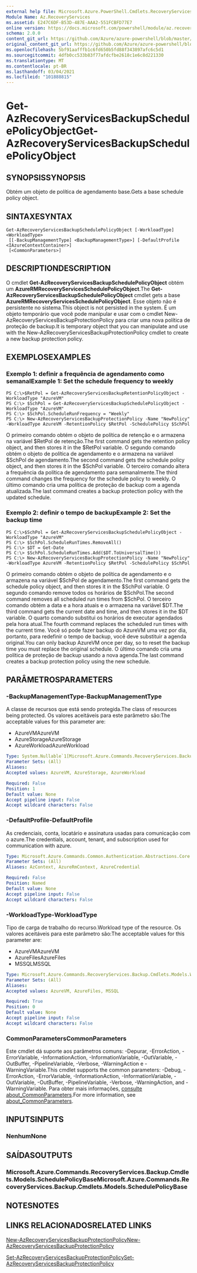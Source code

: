 ```yaml
---
external help file: Microsoft.Azure.PowerShell.Cmdlets.RecoveryServices.Backup.dll-Help.xml
Module Name: Az.RecoveryServices
ms.assetid: E247C6DF-B53D-487E-AAA2-551FCBFD77E7
online version: https://docs.microsoft.com/powershell/module/az.recoveryservices/get-azrecoveryservicesbackupschedulepolicyobject
schema: 2.0.0
content_git_url: https://github.com/Azure/azure-powershell/blob/master/src/RecoveryServices/RecoveryServices/help/Get-AzRecoveryServicesBackupSchedulePolicyObject.md
original_content_git_url: https://github.com/Azure/azure-powershell/blob/master/src/RecoveryServices/RecoveryServices/help/Get-AzRecoveryServicesBackupSchedulePolicyObject.md
ms.openlocfilehash: 5bf91aafffb1c6fd650b5fd88f343897afc6c5d1
ms.sourcegitcommit: 4dfb0cc533b83f77afdcfbe2618c1e6c8d221330
ms.translationtype: MT
ms.contentlocale: pt-BR
ms.lasthandoff: 03/04/2021
ms.locfileid: "101888815"
---
```

# <span data-ttu-id="ba012-101">Get-AzRecoveryServicesBackupSchedulePolicyObject</span><span class="sxs-lookup"><span data-stu-id="ba012-101">Get-AzRecoveryServicesBackupSchedulePolicyObject</span></span>

## <span data-ttu-id="ba012-102">SYNOPSIS</span><span class="sxs-lookup"><span data-stu-id="ba012-102">SYNOPSIS</span></span>
<span data-ttu-id="ba012-103">Obtém um objeto de política de agendamento base.</span><span class="sxs-lookup"><span data-stu-id="ba012-103">Gets a base schedule policy object.</span></span>

## <span data-ttu-id="ba012-104">SINTAXE</span><span class="sxs-lookup"><span data-stu-id="ba012-104">SYNTAX</span></span>

```
Get-AzRecoveryServicesBackupSchedulePolicyObject [-WorkloadType] <WorkloadType>
 [[-BackupManagementType] <BackupManagementType>] [-DefaultProfile <IAzureContextContainer>]
 [<CommonParameters>]
```

## <span data-ttu-id="ba012-105">DESCRIPTION</span><span class="sxs-lookup"><span data-stu-id="ba012-105">DESCRIPTION</span></span>
<span data-ttu-id="ba012-106">O cmdlet **Get-AzRecoveryServicesBackupSchedulePolicyObject** obtém um **AzureRMRecoveryServicesSchedulePolicyObject**.</span><span class="sxs-lookup"><span data-stu-id="ba012-106">The **Get-AzRecoveryServicesBackupSchedulePolicyObject** cmdlet gets a base **AzureRMRecoveryServicesSchedulePolicyObject**.</span></span>
<span data-ttu-id="ba012-107">Esse objeto não é persistente no sistema.</span><span class="sxs-lookup"><span data-stu-id="ba012-107">This object is not persisted in the system.</span></span>
<span data-ttu-id="ba012-108">É um objeto temporário que você pode manipular e usar com o cmdlet New-AzRecoveryServicesBackupProtectionPolicy para criar uma nova política de proteção de backup.</span><span class="sxs-lookup"><span data-stu-id="ba012-108">It is temporary object that you can manipulate and use with the New-AzRecoveryServicesBackupProtectionPolicy cmdlet to create a new backup protection policy.</span></span>

## <span data-ttu-id="ba012-109">EXEMPLOS</span><span class="sxs-lookup"><span data-stu-id="ba012-109">EXAMPLES</span></span>

### <span data-ttu-id="ba012-110">Exemplo 1: definir a frequência de agendamento como semanal</span><span class="sxs-lookup"><span data-stu-id="ba012-110">Example 1: Set the schedule frequency to weekly</span></span>
```
PS C:\>$RetPol = Get-AzRecoveryServicesBackupRetentionPolicyObject -WorkloadType "AzureVM" 
PS C:\> $SchPol = Get-AzRecoveryServicesBackupSchedulePolicyObject -WorkloadType "AzureVM" 
PS C:\> $SchPol.ScheduleRunFrequency = "Weekly"
PS C:\> New-AzRecoveryServicesBackupProtectionPolicy -Name "NewPolicy" -WorkloadType AzureVM -RetentionPolicy $RetPol -SchedulePolicy $SchPol
```

<span data-ttu-id="ba012-111">O primeiro comando obtém o objeto de política de retenção e o armazena na variável $RetPol de retenção.</span><span class="sxs-lookup"><span data-stu-id="ba012-111">The first command gets the retention policy object, and then stores it in the $RetPol variable.</span></span>
<span data-ttu-id="ba012-112">O segundo comando obtém o objeto de política de agendamento e o armazena na variável $SchPol de agendamento.</span><span class="sxs-lookup"><span data-stu-id="ba012-112">The second command gets the schedule policy object, and then stores it in the $SchPol variable.</span></span>
<span data-ttu-id="ba012-113">O terceiro comando altera a frequência da política de agendamento para semanalmente.</span><span class="sxs-lookup"><span data-stu-id="ba012-113">The third command changes the frequency for the schedule policy to weekly.</span></span>
<span data-ttu-id="ba012-114">O último comando cria uma política de proteção de backup com a agenda atualizada.</span><span class="sxs-lookup"><span data-stu-id="ba012-114">The last command creates a backup protection policy with the updated schedule.</span></span>

### <span data-ttu-id="ba012-115">Exemplo 2: definir o tempo de backup</span><span class="sxs-lookup"><span data-stu-id="ba012-115">Example 2: Set the backup time</span></span>
```
PS C:\>$SchPol = Get-AzRecoveryServicesBackupSchedulePolicyObject -WorkloadType "AzureVM" 
PS C:\> $SchPol.ScheduleRunTimes.RemoveAll()
PS C:\> $DT = Get-Date
PS C:\> $SchPol.ScheduleRunTimes.Add($DT.ToUniversalTime())
PS C:\> New-AzRecoveryServicesBackupProtectionPolicy -Name "NewPolicy" -WorkloadType AzureVM -RetentionPolicy $RetPol -SchedulePolicy $SchPol
```

<span data-ttu-id="ba012-116">O primeiro comando obtém o objeto de política de agendamento e o armazena na variável $SchPol de agendamento.</span><span class="sxs-lookup"><span data-stu-id="ba012-116">The first command gets the schedule policy object, and then stores it in the $SchPol variable.</span></span>
<span data-ttu-id="ba012-117">O segundo comando remove todos os horários de $SchPol.</span><span class="sxs-lookup"><span data-stu-id="ba012-117">The second command removes all scheduled run times from $SchPol.</span></span>
<span data-ttu-id="ba012-118">O terceiro comando obtém a data e a hora atuais e o armazena na variável $DT.</span><span class="sxs-lookup"><span data-stu-id="ba012-118">The third command gets the current date and time, and then stores it in the $DT variable.</span></span>
<span data-ttu-id="ba012-119">O quarto comando substitui os horários de executar agendados pela hora atual.</span><span class="sxs-lookup"><span data-stu-id="ba012-119">The fourth command replaces the scheduled run times with the current time.</span></span>
<span data-ttu-id="ba012-120">Você só pode fazer backup do AzureVM uma vez por dia, portanto, para redefinir o tempo de backup, você deve substituir a agenda original.</span><span class="sxs-lookup"><span data-stu-id="ba012-120">You can only backup AzureVM once per day, so to reset the backup time you must replace the original schedule.</span></span>
<span data-ttu-id="ba012-121">O último comando cria uma política de proteção de backup usando a nova agenda.</span><span class="sxs-lookup"><span data-stu-id="ba012-121">The last command creates a backup protection policy using the new schedule.</span></span>

## <span data-ttu-id="ba012-122">PARÂMETROS</span><span class="sxs-lookup"><span data-stu-id="ba012-122">PARAMETERS</span></span>

### <span data-ttu-id="ba012-123">-BackupManagementType</span><span class="sxs-lookup"><span data-stu-id="ba012-123">-BackupManagementType</span></span>
<span data-ttu-id="ba012-124">A classe de recursos que está sendo protegida.</span><span class="sxs-lookup"><span data-stu-id="ba012-124">The class of resources being protected.</span></span> <span data-ttu-id="ba012-125">Os valores aceitáveis para este parâmetro são:</span><span class="sxs-lookup"><span data-stu-id="ba012-125">The acceptable values for this parameter are:</span></span>
- <span data-ttu-id="ba012-126">AzureVM</span><span class="sxs-lookup"><span data-stu-id="ba012-126">AzureVM</span></span> 
- <span data-ttu-id="ba012-127">AzureStorage</span><span class="sxs-lookup"><span data-stu-id="ba012-127">AzureStorage</span></span>
- <span data-ttu-id="ba012-128">AzureWorkload</span><span class="sxs-lookup"><span data-stu-id="ba012-128">AzureWorkload</span></span>

```yaml
Type: System.Nullable`1[Microsoft.Azure.Commands.RecoveryServices.Backup.Cmdlets.Models.BackupManagementType]
Parameter Sets: (All)
Aliases:
Accepted values: AzureVM, AzureStorage, AzureWorkload

Required: False
Position: 1
Default value: None
Accept pipeline input: False
Accept wildcard characters: False
```

### <span data-ttu-id="ba012-129">-DefaultProfile</span><span class="sxs-lookup"><span data-stu-id="ba012-129">-DefaultProfile</span></span>
<span data-ttu-id="ba012-130">As credenciais, conta, locatário e assinatura usadas para comunicação com o azure.</span><span class="sxs-lookup"><span data-stu-id="ba012-130">The credentials, account, tenant, and subscription used for communication with azure.</span></span>

```yaml
Type: Microsoft.Azure.Commands.Common.Authentication.Abstractions.Core.IAzureContextContainer
Parameter Sets: (All)
Aliases: AzContext, AzureRmContext, AzureCredential

Required: False
Position: Named
Default value: None
Accept pipeline input: False
Accept wildcard characters: False
```

### <span data-ttu-id="ba012-131">-WorkloadType</span><span class="sxs-lookup"><span data-stu-id="ba012-131">-WorkloadType</span></span>
<span data-ttu-id="ba012-132">Tipo de carga de trabalho do recurso.</span><span class="sxs-lookup"><span data-stu-id="ba012-132">Workload type of the resource.</span></span> <span data-ttu-id="ba012-133">Os valores aceitáveis para este parâmetro são:</span><span class="sxs-lookup"><span data-stu-id="ba012-133">The acceptable values for this parameter are:</span></span>
- <span data-ttu-id="ba012-134">AzureVM</span><span class="sxs-lookup"><span data-stu-id="ba012-134">AzureVM</span></span> 
- <span data-ttu-id="ba012-135">AzureFiles</span><span class="sxs-lookup"><span data-stu-id="ba012-135">AzureFiles</span></span>
- <span data-ttu-id="ba012-136">MSSQL</span><span class="sxs-lookup"><span data-stu-id="ba012-136">MSSQL</span></span>


```yaml
Type: Microsoft.Azure.Commands.RecoveryServices.Backup.Cmdlets.Models.WorkloadType
Parameter Sets: (All)
Aliases:
Accepted values: AzureVM, AzureFiles, MSSQL

Required: True
Position: 0
Default value: None
Accept pipeline input: False
Accept wildcard characters: False
```

### <span data-ttu-id="ba012-137">CommonParameters</span><span class="sxs-lookup"><span data-stu-id="ba012-137">CommonParameters</span></span>
<span data-ttu-id="ba012-138">Este cmdlet dá suporte aos parâmetros comuns: -Depurar, -ErrorAction, -ErrorVariable, -InformationAction, -InformationVariable, -OutVariable, -OutBuffer, -PipelineVariable, -Verbose, -WarningAction e -WarningVariable.</span><span class="sxs-lookup"><span data-stu-id="ba012-138">This cmdlet supports the common parameters: -Debug, -ErrorAction, -ErrorVariable, -InformationAction, -InformationVariable, -OutVariable, -OutBuffer, -PipelineVariable, -Verbose, -WarningAction, and -WarningVariable.</span></span> <span data-ttu-id="ba012-139">Para obter mais informações, [consulte about_CommonParameters](http://go.microsoft.com/fwlink/?LinkID=113216).</span><span class="sxs-lookup"><span data-stu-id="ba012-139">For more information, see [about_CommonParameters](http://go.microsoft.com/fwlink/?LinkID=113216).</span></span>

## <span data-ttu-id="ba012-140">INPUTS</span><span class="sxs-lookup"><span data-stu-id="ba012-140">INPUTS</span></span>

### <span data-ttu-id="ba012-141">Nenhum</span><span class="sxs-lookup"><span data-stu-id="ba012-141">None</span></span>

## <span data-ttu-id="ba012-142">SAÍDAS</span><span class="sxs-lookup"><span data-stu-id="ba012-142">OUTPUTS</span></span>

### <span data-ttu-id="ba012-143">Microsoft.Azure.Commands.RecoveryServices.Backup.Cmdlets.Models.SchedulePolicyBase</span><span class="sxs-lookup"><span data-stu-id="ba012-143">Microsoft.Azure.Commands.RecoveryServices.Backup.Cmdlets.Models.SchedulePolicyBase</span></span>

## <span data-ttu-id="ba012-144">NOTES</span><span class="sxs-lookup"><span data-stu-id="ba012-144">NOTES</span></span>

## <span data-ttu-id="ba012-145">LINKS RELACIONADOS</span><span class="sxs-lookup"><span data-stu-id="ba012-145">RELATED LINKS</span></span>

[<span data-ttu-id="ba012-146">New-AzRecoveryServicesBackupProtectionPolicy</span><span class="sxs-lookup"><span data-stu-id="ba012-146">New-AzRecoveryServicesBackupProtectionPolicy</span></span>](./New-AzRecoveryServicesBackupProtectionPolicy.md)

[<span data-ttu-id="ba012-147">Set-AzRecoveryServicesBackupProtectionPolicy</span><span class="sxs-lookup"><span data-stu-id="ba012-147">Set-AzRecoveryServicesBackupProtectionPolicy</span></span>](./Set-AzRecoveryServicesBackupProtectionPolicy.md)


